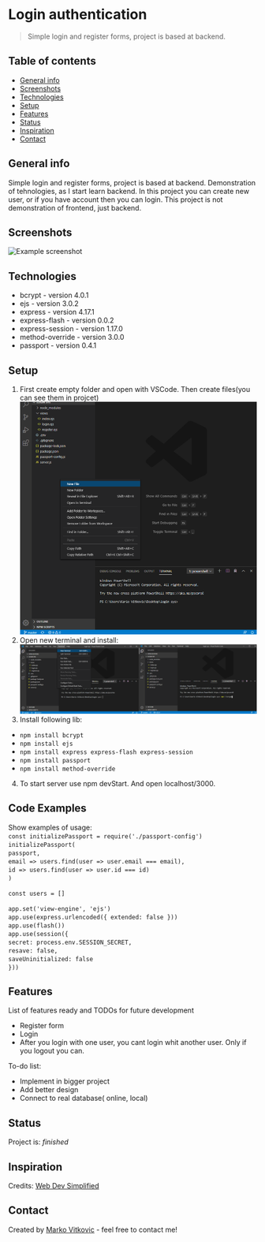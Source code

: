 # Login authentication
> Simple login and register forms, project is based at backend.

## Table of contents
* [General info](#general-info)
* [Screenshots](#screenshots)
* [Technologies](#technologies)
* [Setup](#setup)
* [Features](#features)
* [Status](#status)
* [Inspiration](#inspiration)
* [Contact](#contact)

## General info
Simple login and register forms, project is based at backend. Demonstration of tehnologies, as I start learn backend. In this project you can create new user, or if you have account then you can login. This project is not demonstration of frontend, just backend.

## Screenshots
![Example screenshot](./img/screenshot.png)

## Technologies
* bcrypt - version 4.0.1
* ejs - version 3.0.2
* express - version 4.17.1
* express-flash - version 0.0.2
* express-session - version 1.17.0
* method-override - version 3.0.0
* passport - version 0.4.1


## Setup
1. First create empty folder and open with VSCode. Then create files(you can see them in projcet) <br>
![](https://github.com/MarkoVitkovic/node.js-login_authentication/blob/master/code.png)<br>
2. Open new terminal and install: <br>
![](https://github.com/MarkoVitkovic/node.js-login_authentication/blob/master/term.png)<br>
3. Install following lib:<br>
  * `npm install bcrypt`
  * `npm install ejs`
  * `npm install express express-flash express-session`
  * `npm install passport`
  * `npm install method-override`
4. To start server use npm devStart. And open localhost/3000.<br>

## Code Examples
Show examples of usage:<br>
`const initializePassport = require('./passport-config')`<br>
  `initializePassport(`<br>
    `passport,`<br>
    `email => users.find(user => user.email === email),`<br>
    `id => users.find(user => user.id === id)`<br>
  `)`<br>
  
  `const users = []`<br>
  
  `app.set('view-engine', 'ejs')`<br>
  `app.use(express.urlencoded({ extended: false }))`<br>
  `app.use(flash())`<br>
  `app.use(session({`<br>
    `secret: process.env.SESSION_SECRET,`<br>
    `resave: false,`<br>
    `saveUninitialized: false`<br>
  `}))`<br>

## Features
List of features ready and TODOs for future development
* Register form
* Login
* After you login with one user, you cant login whit another user. Only if you logout you can.

To-do list:
* Implement in bigger project
* Add better design
* Connect to real database( online, local)


## Status
Project is: _finished_

## Inspiration
Credits: [Web Dev Simplified](https://www.youtube.com/channel/UCFbNIlppjAuEX4znoulh0Cw)

## Contact
Created by [Marko Vitkovic](https://github.com/MarkoVitkovic) - feel free to contact me!
